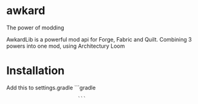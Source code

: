 # awkard
The power of modding

AwkardLib is a powerful mod api for Forge, Fabric and Quilt. Combining 3 powers into one mod, using Architectury Loom

# Installation

Add this to settings.gradle ```gradle


                              ```
